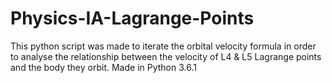 # Physics-IA-Lagrange-Points
This python script was made to iterate the orbital velocity formula in order to analyse the relationship between the velocity of 
L4 & L5 Lagrange points and the body they orbit. 
Made in Python 3.6.1
